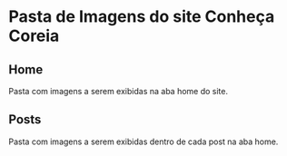 # Pasta de Imagens do site Conheça Coreia

## Home

Pasta com imagens a serem exibidas na aba home do site.

## Posts

Pasta com imagens a serem exibidas dentro de cada post na aba home.
